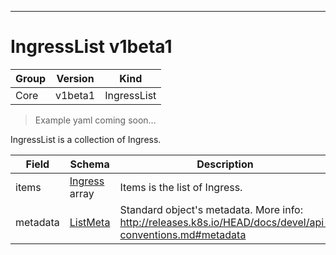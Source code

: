

-----------
# IngressList v1beta1

Group        | Version     | Kind
------------ | ---------- | -----------
Core | v1beta1 | IngressList







> Example yaml coming soon...


IngressList is a collection of Ingress.



Field        | Schema     | Description
------------ | ---------- | -----------
items | [Ingress](#ingress-v1beta1) array | Items is the list of Ingress.
metadata | [ListMeta](#listmeta-unversioned) | Standard object's metadata. More info: http://releases.k8s.io/HEAD/docs/devel/api-conventions.md#metadata






